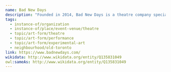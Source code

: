 ```yaml
---
name: Bad New Days
description: "Founded in 2014, Bad New Days is a theatre company specializing in experimental and avant-garde theatrical works. The company pushes the boundaries of traditional theatre, creating innovative productions that challenge audiences and explore new forms of performance. Bad New Days represents Toronto's vibrant experimental theatre scene and provides a platform for artists to take creative risks."
tags:
  - instance-of/organization
  - instance-of/place/event-venue/theatre
  - topic/art-form/theatre
  - topic/art-form/performance
  - topic/art-form/experimental-art
  - neighbourhood/old-toronto
link: https://www.badnewdays.com/
wikidata: http://www.wikidata.org/entity/Q135831049
owl:sameAs: http://www.wikidata.org/entity/Q135831049
---
```

